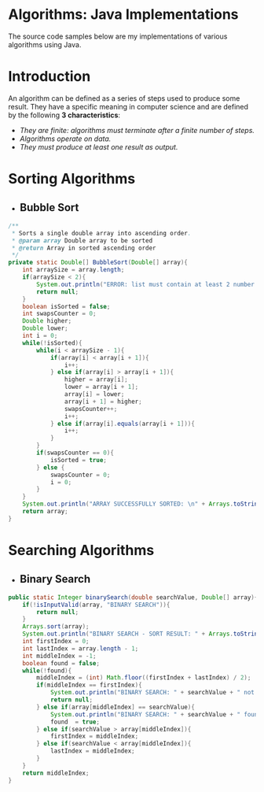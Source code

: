 # Algorithms: Java Implementations
The source code samples below are my implementations of various algorithms using Java.

# Introduction
An algorithm can be defined as a series of steps used to produce some result. They have a specific meaning in computer science and are defined by the following **3 characteristics**:
 * *They are finite: algorithms must terminate after a finite number of steps.*
 * *Algorithms operate on data.*
 * *They must produce at least one result as output.*

# Sorting Algorithms
*  ## Bubble Sort
```Java
/**
 * Sorts a single double array into ascending order.
 * @param array Double array to be sorted
 * @return Array in sorted ascending order
 */
private static Double[] BubbleSort(Double[] array){
    int arraySize = array.length;
    if(arraySize < 2){
        System.out.println("ERROR: list must contain at least 2 number or more");
        return null;
    }
    boolean isSorted = false;
    int swapsCounter = 0;
    Double higher;
    Double lower;
    int i = 0;
    while(!isSorted){
        while(i < arraySize - 1){
            if(array[i] < array[i + 1]){
                i++;
            } else if(array[i] > array[i + 1]){
                higher = array[i];
                lower = array[i + 1];
                array[i] = lower;
                array[i + 1] = higher;
                swapsCounter++;
                i++;
            } else if(array[i].equals(array[i + 1])){
                i++;
            }
        }
        if(swapsCounter == 0){
            isSorted = true;
        } else {
            swapsCounter = 0;
            i = 0;
        }
    }
    System.out.println("ARRAY SUCCESSFULLY SORTED: \n" + Arrays.toString(array));
    return array;
}
```
# Searching Algorithms
*  ## Binary Search
```Java
public static Integer binarySearch(double searchValue, Double[] array){
    if(!isInputValid(array, "BINARY SEARCH")){
        return null;
    }
    Arrays.sort(array);
    System.out.println("BINARY SEARCH - SORT RESULT: " + Arrays.toString(array));
    int firstIndex = 0;
    int lastIndex = array.length - 1;
    int middleIndex = -1;
    boolean found = false;
    while(!found){
        middleIndex = (int) Math.floor((firstIndex + lastIndex) / 2);
        if(middleIndex == firstIndex){
            System.out.println("BINARY SEARCH: " + searchValue + " not found");
            return null;
        } else if(array[middleIndex] == searchValue){
            System.out.println("BINARY SEARCH: " + searchValue + " found at index " + middleIndex);
            found  = true;
        } else if(searchValue > array[middleIndex]){
            firstIndex = middleIndex;
        } else if(searchValue < array[middleIndex]){
            lastIndex = middleIndex;
        }
    }
    return middleIndex;
}
```
